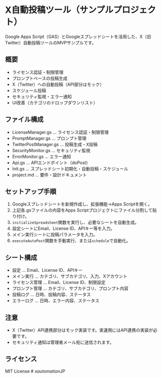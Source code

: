 # X自動投稿ツール（サンプルプロジェクト）

Google Apps Script（GAS）とGoogleスプレッドシートを活用した、X（旧Twitter）自動投稿ツールのMVPサンプルです。

## 概要
- ライセンス認証・制限管理
- プロンプトベースの投稿生成
- X（Twitter）への自動投稿（API部分はモック）
- スケジュール投稿
- セキュリティ監視・エラー通知
- UI改善（カテゴリのドロップダウンリスト）

## ファイル構成
- LicenseManager.gs … ライセンス認証・制限管理
- PromptManager.gs … プロンプト管理
- TwitterPostManager.gs … 投稿生成・X投稿
- SecurityMonitor.gs … セキュリティ監視
- ErrorMonitor.gs … エラー通知
- Api.gs … APIエンドポイント（doPost）
- Init.gs … スプレッドシート初期化・自動投稿・スケジュール
- project.md … 要件・設計ドキュメント

## セットアップ手順
1. Googleスプレッドシートを新規作成し、拡張機能→Apps Scriptを開く。
2. 上記各.gsファイルの内容をApps Scriptプロジェクトにファイル分割して貼り付け。
3. `initializeSpreadsheet`関数を実行し、必要なシートを自動生成。
4. 設定シートにEmail、License ID、APIキー等を入力。
5. メイン実行シートに投稿パラメータを入力。
6. `executeAutoPost`関数を手動実行、または`schedule`で自動化。

## シート構成
- 設定 … Email、License ID、APIキー
- メイン実行 … カテゴリ、サブカテゴリ、入力、Xアカウント
- ライセンス管理 … Email、License ID、制限設定
- プロンプト管理 … カテゴリ、サブカテゴリ、プロンプト内容
- 投稿ログ … 日時、投稿内容、ステータス
- エラーログ … 日時、エラー内容、ステータス

## 注意
- X（Twitter）API連携部分はモック実装です。実運用にはAPI連携の実装が必要です。
- セキュリティ通知は管理者メール宛に送信されます。

## ライセンス
MIT License #   x _ a u t o m a t i o n _ J P  
 